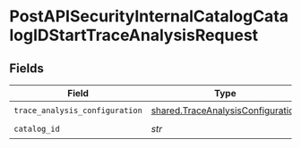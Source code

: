 # PostAPISecurityInternalCatalogCatalogIDStartTraceAnalysisRequest


## Fields

| Field                                                                                  | Type                                                                                   | Required                                                                               | Description                                                                            |
| -------------------------------------------------------------------------------------- | -------------------------------------------------------------------------------------- | -------------------------------------------------------------------------------------- | -------------------------------------------------------------------------------------- |
| `trace_analysis_configuration`                                                         | [shared.TraceAnalysisConfiguration](../../models/shared/traceanalysisconfiguration.md) | :heavy_check_mark:                                                                     | N/A                                                                                    |
| `catalog_id`                                                                           | *str*                                                                                  | :heavy_check_mark:                                                                     | N/A                                                                                    |